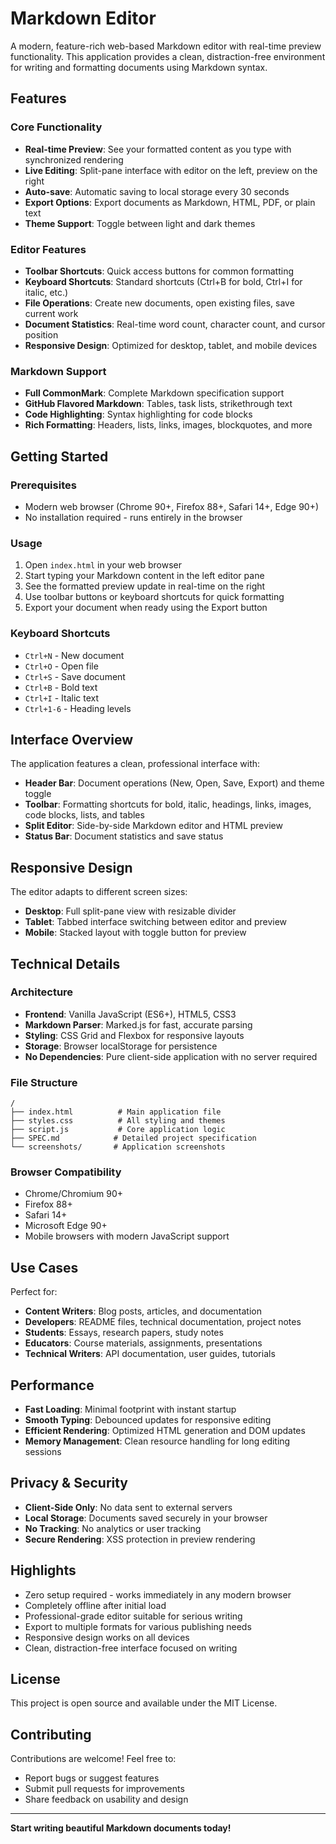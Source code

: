# Markdown Editor

A modern, feature-rich web-based Markdown editor with real-time preview functionality. This application provides a clean, distraction-free environment for writing and formatting documents using Markdown syntax.

## Features

### Core Functionality
- **Real-time Preview**: See your formatted content as you type with synchronized rendering
- **Live Editing**: Split-pane interface with editor on the left, preview on the right
- **Auto-save**: Automatic saving to local storage every 30 seconds
- **Export Options**: Export documents as Markdown, HTML, PDF, or plain text
- **Theme Support**: Toggle between light and dark themes

### Editor Features
- **Toolbar Shortcuts**: Quick access buttons for common formatting
- **Keyboard Shortcuts**: Standard shortcuts (Ctrl+B for bold, Ctrl+I for italic, etc.)
- **File Operations**: Create new documents, open existing files, save current work
- **Document Statistics**: Real-time word count, character count, and cursor position
- **Responsive Design**: Optimized for desktop, tablet, and mobile devices

### Markdown Support
- **Full CommonMark**: Complete Markdown specification support
- **GitHub Flavored Markdown**: Tables, task lists, strikethrough text
- **Code Highlighting**: Syntax highlighting for code blocks
- **Rich Formatting**: Headers, lists, links, images, blockquotes, and more

## Getting Started

### Prerequisites
- Modern web browser (Chrome 90+, Firefox 88+, Safari 14+, Edge 90+)
- No installation required - runs entirely in the browser

### Usage
1. Open `index.html` in your web browser
2. Start typing your Markdown content in the left editor pane
3. See the formatted preview update in real-time on the right
4. Use toolbar buttons or keyboard shortcuts for quick formatting
5. Export your document when ready using the Export button

### Keyboard Shortcuts
- `Ctrl+N` - New document
- `Ctrl+O` - Open file
- `Ctrl+S` - Save document
- `Ctrl+B` - Bold text
- `Ctrl+I` - Italic text
- `Ctrl+1-6` - Heading levels

## Interface Overview

The application features a clean, professional interface with:

- **Header Bar**: Document operations (New, Open, Save, Export) and theme toggle
- **Toolbar**: Formatting shortcuts for bold, italic, headings, links, images, code blocks, lists, and tables
- **Split Editor**: Side-by-side Markdown editor and HTML preview
- **Status Bar**: Document statistics and save status

## Responsive Design

The editor adapts to different screen sizes:
- **Desktop**: Full split-pane view with resizable divider
- **Tablet**: Tabbed interface switching between editor and preview
- **Mobile**: Stacked layout with toggle button for preview

## Technical Details

### Architecture
- **Frontend**: Vanilla JavaScript (ES6+), HTML5, CSS3
- **Markdown Parser**: Marked.js for fast, accurate parsing
- **Styling**: CSS Grid and Flexbox for responsive layouts
- **Storage**: Browser localStorage for persistence
- **No Dependencies**: Pure client-side application with no server required

### File Structure
```
/
├── index.html          # Main application file
├── styles.css          # All styling and themes
├── script.js           # Core application logic
├── SPEC.md            # Detailed project specification
└── screenshots/       # Application screenshots
```

### Browser Compatibility
- Chrome/Chromium 90+
- Firefox 88+
- Safari 14+
- Microsoft Edge 90+
- Mobile browsers with modern JavaScript support

## Use Cases

Perfect for:
- **Content Writers**: Blog posts, articles, and documentation
- **Developers**: README files, technical documentation, project notes
- **Students**: Essays, research papers, study notes
- **Educators**: Course materials, assignments, presentations
- **Technical Writers**: API documentation, user guides, tutorials

## Performance

- **Fast Loading**: Minimal footprint with instant startup
- **Smooth Typing**: Debounced updates for responsive editing
- **Efficient Rendering**: Optimized HTML generation and DOM updates
- **Memory Management**: Clean resource handling for long editing sessions

## Privacy & Security

- **Client-Side Only**: No data sent to external servers
- **Local Storage**: Documents saved securely in your browser
- **No Tracking**: No analytics or user tracking
- **Secure Rendering**: XSS protection in preview rendering

## Highlights

- Zero setup required - works immediately in any modern browser
- Completely offline after initial load
- Professional-grade editor suitable for serious writing
- Export to multiple formats for various publishing needs
- Responsive design works on all devices
- Clean, distraction-free interface focused on writing

## License

This project is open source and available under the MIT License.

## Contributing

Contributions are welcome! Feel free to:
- Report bugs or suggest features
- Submit pull requests for improvements
- Share feedback on usability and design

---

**Start writing beautiful Markdown documents today!**